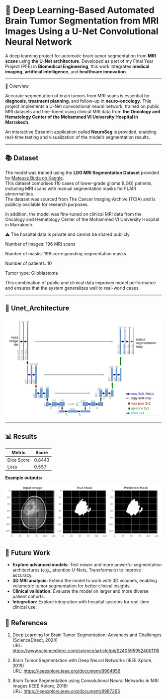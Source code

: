 
# 🧠 Deep Learning-Based Automated Brain Tumor Segmentation from MRI Images Using a U-Net Convolutional Neural Network

A deep learning project for automatic brain tumor segmentation from **MRI scans** using **the U-Net architecture**.
Developed as part of my Final Year Project (PFE) in **Biomedical Engineering**, this work integrates **medical imaging**, **artificial intelligence**, and **healthcare innovation**.

---

🚀 Overview

Accurate segmentation of brain tumors from MRI scans is essential for **diagnosis**, **treatment planning**, and follow-up in **neuro-oncology**.
This project implements a U-Net convolutional neural network, trained on public MRI datasets and fine-tuned using clinical MRI data from **the Oncology and Hematology Center of the Mohammed VI University Hospital in Marrakech**.

An interactive Streamlit application called **NeuroSeg** is provided, enabling real-time testing and visualization of the model’s segmentation results.

---

## 📚 Dataset

The model was trained using the **LGG MRI Segmentation Dataset** provided by [Mateusz Buda on Kaggle](https://www.kaggle.com/datasets/mateuszbuda/lgg-mri-segmentation).  
This dataset comprises 110 cases of lower-grade glioma (LGG) patients, including MRI scans with manual segmentation masks for FLAIR abnormalities.  
The dataset was sourced from The Cancer Imaging Archive (TCIA) and is publicly available for research purposes.

In addition, the model was fine-tuned on clinical MRI data from the Oncology and Hematology Center of the Mohammed VI University Hospital in Marrakech.

⚠️ The hospital data is private and cannot be shared publicly.

Number of images: 196 MRI scans

Number of masks: 196 corresponding segmentation masks

Number of patients: 10

Tumor type: Glioblastoma

This combination of public and clinical data improves model performance and ensures that the system generalizes well to real-world cases.

---

## 📌 Unet_Architecture

 ![](Unet_Architecture.png) 

---

## 📊 Results

| Metric       | Score |
|--------------|-------|
| Dice Score   | 0.8443  |
| Loss          | 0.557  |
**Example outputs:**

 ![](Results.jpg) 
 

## 🔮 Future Work

- **Explore advanced models:** Test newer and more powerful segmentation architectures (e.g., attention U-Nets, Transformers) to improve accuracy.  
- **3D MRI analysis:** Extend the model to work with 3D volumes, enabling volumetric tumor segmentation for better clinical insights.  
- **Clinical validation:** Evaluate the model on larger and more diverse patient cohorts.  
- **Integration:** Explore integration with hospital systems for real-time clinical use.

## 📖 References

1. Deep Learning for Brain Tumor Segmentation: Advances and Challenges (ScienceDirect, 2024)  
URL: https://www.sciencedirect.com/science/article/pii/S2405959524001115

2. Brain Tumor Segmentation with Deep Neural Networks (IEEE Xplore, 2019)  
URL: https://ieeexplore.ieee.org/document/8964956

3. Brain Tumor Segmentation using Convolutional Neural Networks in MRI Images (IEEE Xplore, 2018)  
URL: https://ieeexplore.ieee.org/document/8987265


